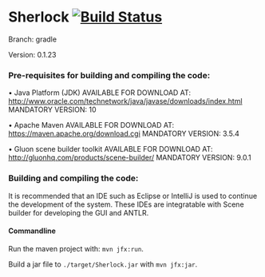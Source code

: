 # Sherlock  [![Build Status](https://travis-ci.org/DCS-Sherlock/Sherlock.svg?branch=gradle)](https://travis-ci.org/DCS-Sherlock/Sherlock)

Branch: gradle

Version: 0.1.23

### Pre-requisites for building and compiling the code:
  • Java Platform (JDK)
    AVAILABLE FOR DOWNLOAD AT: http://www.oracle.com/technetwork/java/javase/downloads/index.html
    MANDATORY
    VERSION: 10

  • Apache Maven
    AVAILABLE FOR DOWNLOAD AT: https://maven.apache.org/download.cgi
    MANDATORY
    VERSION: 3.5.4

  • Gluon scene builder toolkit
    AVAILABLE FOR DOWNLOAD AT: http://gluonhq.com/products/scene-builder/
    MANDATORY
    VERSION: 9.0.1

### Building and compiling the code:
It is recommended that an IDE such as Eclipse or IntelliJ is used to continue the development of the system. These IDEs are integratable with Scene builder for developing the GUI and ANTLR.

#### Commandline

Run the maven project with: `mvn jfx:run`.

Build a jar file to `./target/Sherlock.jar` with `mvn jfx:jar`.
